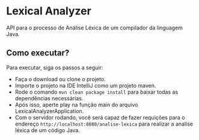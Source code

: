 # Lexical Analyzer
API para o processo de Análise Léxica de um compilador da linguagem Java.

## Como executar?
Para executar, siga os passos a seguir:
* Faça o download ou clone o projeto.
* Importe o projeto na IDE IntelliJ como um projeto maven.
* Rode o comando ```mvn clean package install``` para baixar todas as dependências necessárias.
* Após isso, aperte play na função main do arquivo LexicalAnalyzerApplication.
* Com o servidor rodando, você será capaz de fazer requições para o endereço ```http://localhost:8080/analise-lexica``` para realizar a analise léxica de um código Java.
